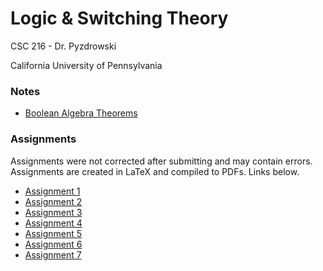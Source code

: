# Logic & Switching Theory
CSC 216 - Dr. Pyzdrowski

California University of Pennsylvania

### Notes

- [Boolean Algebra Theorems](Notes/Boolean%20Algebra/out/theorems.pdf)


### Assignments

Assignments were not corrected after submitting and may contain errors.
Assignments are created in LaTeX and compiled to PDFs. Links below.

- [Assignment 1](Assignments/Assignment%201/out/Assignment%201.pdf)
- [Assignment 2](Assignments/Assignment%202/out/Assignment%202.pdf)
- [Assignment 3](Assignments/Assignment%203/out/Assignment%203.pdf)
- [Assignment 4](Assignments/Assignment%204/out/Assignment%204.pdf)
- [Assignment 5](Assignments/Assignment%205/out/Assignment%205.pdf)
- [Assignment 6](Assignments/Assignment%206/out/Assignment%206.pdf)
- [Assignment 7](Assignments/Assignment%207/out/Assignment%207.pdf)
